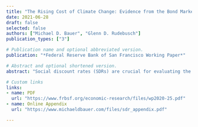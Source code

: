 ```yaml
---
title: "The Rising Cost of Climate Change: Evidence from the Bond Market"
date: 2021-06-28
draft: false
selected: false
authors: ["Michael D. Bauer", "Glenn D. Rudebusch"]
publication_types: ["3"]

# Publication name and optional abbreviated version.
publication: "*Federal Reserve Bank of San Francisco Working Paper*"

# Abstract and optional shortened version.
abstract: "Social discount rates (SDRs) are crucial for evaluating the costs of climate change. We show that the fundamental anchor for market-based SDRs is the equilibrium or steady-state real interest rate. Empirical interest rate models that allow for shifts in this equilibrium real rate find that it has declined notably since the 1990s, and this decline implies that the entire term structure of SDRs has shifted lower as well. Accounting for this new normal of persistently lower interest rates substantially boosts estimates of the social cost of carbon and supports a climate policy with stronger carbon mitigation strategies."

# Custom links
links:
- name: PDF
  url: "https://www.frbsf.org/economic-research/files/wp2020-25.pdf"
- name: Online Appendix
  url: "https://www.michaeldbauer.com/files/sdr_appendix.pdf"

---
```

